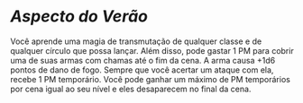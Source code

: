 # *Aspecto do Verão*

Você aprende uma magia de transmutação de qualquer classe e de qualquer círculo que possa lançar. Além disso, pode gastar 1 PM para cobrir uma de suas armas com chamas até o fim da cena. A arma causa +1d6 pontos de dano de fogo. Sempre que você acertar um ataque com ela, recebe 1 PM temporário. Você pode ganhar um máximo de PM temporários por cena igual ao seu nível e eles desaparecem no final da cena.